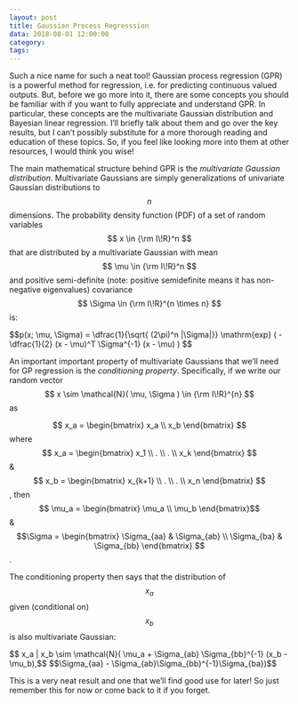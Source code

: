 ```yaml
---
layout: post
title: Gaussian Process Regresssion
data: 2018-08-01 12:00:00 
category: 
tags:
---
```


Such a nice name for such a neat tool! Gaussian process regression (GPR) is a powerful method for regression, i.e. for predicting continuous valued outputs. But, before we go more into it, there are some concepts you should be familiar with if you want to fully appreciate and understand GPR. In particular, these concepts are the multivariate Gaussian distribution and Bayesian linear regression. I’ll briefly talk about them and go over the key results, but I can’t possibly substitute for a more thorough reading and  education of these topics. So, if you feel like looking more into them at other resources, I would think you wise! 

The main mathematical structure behind GPR is the _multivariate Gaussian distribution_. Multivariate Gaussians are simply generalizations of univariate Gaussian distributions to $$n$$ dimensions. The probability density function (PDF) of a set of random variables $$ x \in {\rm I\!R}^n $$ that are distributed by a multivariate Gaussian with mean $$ \mu \in {\rm I\!R}^n $$ and positive semi-definite (note: positive semidefinite means it has non-negative eigenvalues) covariance $$ \Sigma \in {\rm I\!R}^{n \times n} $$ is:
<p> $$p(x; \mu, \Sigma) = \dfrac{1}{\sqrt{ (2\pi)^n |\Sigma|}} \mathrm{exp} ( - \dfrac{1}{2} (x - \mu)^T \Sigma^{-1} (x - \mu) ) $$ </p>

An important important property of multivariate Gaussians that we’ll need for GP regression is the _conditioning property_. Specifically, if we write our random vector $$ x \sim \mathcal{N}( \mu, \Sigma ) \in {\rm I\!R}^{n} $$ as

$$ x_a =
\begin{bmatrix}
x_a \\
x_b
\end{bmatrix} $$
where
$$ x_a =
\begin{bmatrix}
x_1 \\
. \\
. \\
x_k
\end{bmatrix} $$ & $$ x_b =
\begin{bmatrix}
x_{k+1} \\
. \\
. \\
x_n
\end{bmatrix} $$
, then 
$$ \mu_a =
\begin{bmatrix}
\mu_a \\
\mu_b
\end{bmatrix}$$
& 
$$\Sigma = 
\begin{bmatrix}
\Sigma_{aa} & \Sigma_{ab} \\
\Sigma_{ba} & \Sigma_{bb}
\end{bmatrix} $$.

The conditioning property then says that the distribution of $$x_a$$ given (conditional on) $$x_b$$ is also multivariate Gaussian:

<p> $$ x_a | x_b \sim \mathcal{N}( \mu_a + \Sigma_{ab} \Sigma_{bb}^{-1} (x_b - \mu_b),$$ $$\Sigma_{aa} - \Sigma_{ab}\Sigma_{bb}^{-1}\Sigma_{ba})$$ </p> 

This is a very neat result and one that we’ll find good use for later! So just remember this for now or come back to it if you forget.


